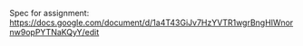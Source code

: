 Spec for assignment: https://docs.google.com/document/d/1a4T43GiJv7HzYVTR1wgrBngHIWnornw9opPYTNaKQyY/edit
